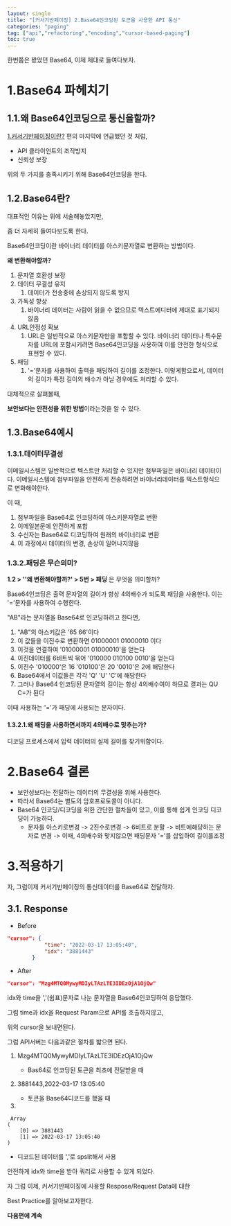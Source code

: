 ```yaml
---
layout: single
title: "[커서기반페이징] 2.Base64인코딩된 토큰을 사용한 API 통신"
categories: "paging"
tag: ["api","refactoring","encoding","cursor-based-paging"]
toc: true
---
```


한번쯤은 봤었던 Base64, 이제 제대로 들여다보자.

# 1.Base64 파헤치기

## 1.1.왜 Base64인코딩으로 통신을할까?

[1.커서기반페이징이란?](https://cogito1016.github.io/paging/PagingBasedOnCursor/) 편의 마지막에 언급했던 것 처럼,

- API 클라이언트의 조작방지
- 신뢰성 보장

위의 두 가지를 충족시키기 위해 Base64인코딩을 한다.



## 1.2.Base64란?

대표적인 이유는 위에 서술해놓았지만, 

좀 더 자세히 들여다보도록 한다.



Base64인코딩이란 바이너리 데이터를 아스키문자열로 변환하는 방법이다.

**왜 변환해야할까?**

1. 문자열 호환성 보장
2. 데이터 무결성 유지
   1. 데이터가 전송중에 손상되지 않도록 방지
3. 가독성 향상
   1. 바이너리 데이터는 사람이 읽을 수 없으므로 텍스트에디터에 제대로 표기되지 않음
4. URL안정성 확보
   1. URL은 일반적으로 아스키문자만을 포함할 수 있다.
      바이너리 데이터나 특수문자를 URL에 포함시키려면 Base64인코딩을 사용하여 이를 안전한 형식으로 표현할 수 있다.
5. 패딩
   1. '='문자를 사용하여 출력을 패딩하여 길이를 조정한다.
      이렇게함으로서, 데이터의 길이가 특정 길이의 배수가 아닐 경우에도 처리할 수 있다.



대체적으로 살펴볼때,

**보안보다는 안전성을 위한 방법**이라는것을 알 수 있다.



## 1.3.Base64예시

### 1.3.1.데이터무결성

이메일시스템은 일반적으로 텍스트만 처리할 수 있지만 첨부파일은 바이너리 데이터이다. 이메일시스템에 첨부파일을 안전하게 전송하려면 바이너리데이터를 텍스트형식으로 변화해야한다.



이 때,

1. 첨부파일을 Base64로 인코딩하여 아스키문자열로 변환
2. 이메일본문에 안전하게 포함
3. 수신자는 Base64로 디코딩하여 원래의 바이너리로 변환
4. 이 과정에서 데이터의 변경, 손상이 일어나지않음



### 1.3.2.패딩은 무슨의미?

**1.2 > ''왜 변환해야할까?' > 5번 > 패딩** 은 무엇을 의미할까?

Base64인코딩은 출력 문자열의 길이가 항상 4의배수가 되도록 패딩을 사용한다. 이는 '='문자를 사용하여 수행한다.

"AB"라는 문자열을 Base64로 인코딩하려고 한다면,

1. "AB"의 아스키값은 '65 66'이다
2. 이 값들을 이진수로 변환하면 01000001 01000010 이다
3. 이것을 연결하여 '01000001 01000010'을 얻는다
4. 이진데이터를 6비트씩 묶어 '010000 010100 0010'을 얻는다
5. 이진수 '010000'은 16 '010100'은 20 '0010'은 2에 해당한다
6. Base64에서 이값들은 각각 'Q' 'U' 'C'에 해당한다
7. 그러나 Base64 인코딩된 문자열의 길이는 항상 4의배수여야 하므로 결과는 QU C=가 된다

이때 사용하는 '='가 패딩에 사용되는 문자이다.



#### 1.3.2.1.왜 패딩을 사용하면서까지 4의배수로 맞추는가?

디코딩 프로세스에서 입력 데이터의 실제 길이를 찾기위함이다.

# 2.Base64 결론

- 보안성보다는 전달하는 데이터의 무결성을 위해 사용한다.
- 따라서 Base64는 별도의 암호프로토콜이 아니다.
- Base64 인코딩/디코딩을 위한 간단한 절차들이 있고, 이를 통해 쉽게 인코딩 디코딩이 가능하다.
  - 문자를 아스키로변경 -> 2진수로변경 -> 6비트로 분활 -> 비트에해당하는 문자로 변경 -> 이때, 4의배수와 맞지않으면 패딩문자 '='를 삽입하여 길이를조정

# 3.적용하기

자, 그럼이제 커서기반페이징의 통신데이터를 Base64로 전달하자.



## 3.1. Response

- Before

```json
"cursor": {
            "time": "2022-03-17 13:05:40",
            "idx": "3881443"
        }
```

- After

```json
"cursor": "Mzg4MTQ0MywyMDIyLTAzLTE3IDEzOjA1OjQw"
```



idx와 time을 ','(쉼표)문자로 나눈 문자열을 Base64인코딩하여 응답했다.

그럼 time과 idx을 Request Param으로 API를 호출하지않고,

위의 cursor을 보내면된다.



그럼 API서버는 다음과같은 절차를 밟으면 된다.

1. Mzg4MTQ0MywyMDIyLTAzLTE3IDEzOjA1OjQw
   - Bas64로 인코딩된 토큰을 최초에 전달받을 때

2. 3881443,2022-03-17 13:05:40
   - 토큰을 Base64디코드를 했을 때
3. 

```
 Array
(
    [0] => 3881443
    [1] => 2022-03-17 13:05:40
)
```

- 디코드된 데이터를 ','로 spslit해서 사용	



안전하게 idx와 time을 받아 쿼리로 사용할 수 있게 되었다.



자 그럼 이제, 커서기반페이징에 사용할 Respose/Request Data에 대한 

Best Practice를 알아보고자한다.



**다음편에 계속**
